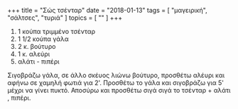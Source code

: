 +++
title = "Σώς τσένταρ"
date = "2018-01-13"
tags = [ "μαγειρική", "σάλτσες", "τυριά" ]
topics = [ "" ]
+++

1.  1 κούπα τριμμένο τσένταρ
2.  1 1/2 κούπα γάλα
3.  2 κ. βούτυρο
4.  1 κ. αλεύρι
5.  αλάτι - πιπέρι

Σιγοβράζω γάλα, σε άλλο σκέυος λιώνω βούτυρο, προσθέτω αλέυρι και αφήνω σε χαμηλή φωτιά για 2'. Προσθέτω το γάλα και σιγοβράζω για 5' μέχρι να γίνει πυκτό. Αποσύρω και προσθέτω σιγά σιγά το τσένταρ + αλάτι , πιπέρι.
